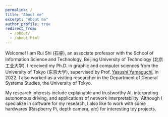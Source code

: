 ```yaml
---
permalink: /
title: "About me"
excerpt: "About me"
author_profile: true
redirect_from: 
  - /about/
  - /about.html
---
```


Welcome! I am Rui Shi (石睿), an associate professor with the School of Information Science and Technology, Beijing University of Technology (北京工业大学). I received my Ph.D. in graphic and computer sciences from the University of Tokyo (东京大学), supervised by Prof. [Yasushi Yamaguchi](https://www.graco.c.u-tokyo.ac.jp/yama-lab/index.php), in 2022. I also worked as a visiting researcher in the Department of General Systems Studies, the University of Tokyo.

My research interests include explainable and trustworthy AI, interpreting autonomous driving, and applications of network interpretability. Although I specialize in software for my research, I also like to work with some hardwares (Raspberry Pi, depth camera, *etc*) for interesting toy projects.
